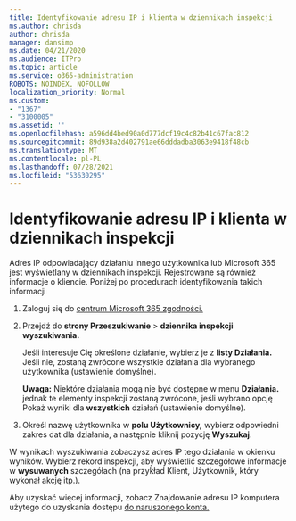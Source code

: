 ```yaml
---
title: Identyfikowanie adresu IP i klienta w dziennikach inspekcji
ms.author: chrisda
author: chrisda
manager: dansimp
ms.date: 04/21/2020
ms.audience: ITPro
ms.topic: article
ms.service: o365-administration
ROBOTS: NOINDEX, NOFOLLOW
localization_priority: Normal
ms.custom:
- "1367"
- "3100005"
ms.assetid: ''
ms.openlocfilehash: a596dd4bed90a0d777dcf19c4c82b41c67fac812
ms.sourcegitcommit: 89d938a2d402791ae66dddadba3063e9418f48cb
ms.translationtype: MT
ms.contentlocale: pl-PL
ms.lasthandoff: 07/28/2021
ms.locfileid: "53630295"
---
```

# <a name="identify-ip-address-and-client-in-audit-logs"></a>Identyfikowanie adresu IP i klienta w dziennikach inspekcji

Adres IP odpowiadający działaniu innego użytkownika lub Microsoft 365 jest wyświetlany w dziennikach inspekcji. Rejestrowane są również informacje o kliencie. Poniżej po procedurach identyfikowania takich informacji

1. Zaloguj się do [centrum Microsoft 365 zgodności.](https://protection.office.com/)

2. Przejdź do **strony Przeszukiwanie**  >  **dziennika inspekcji wyszukiwania.**

   Jeśli interesuje Cię określone działanie, wybierz je z **listy Działania.** Jeśli nie, zostaną zwrócone wszystkie działania dla wybranego użytkownika (ustawienie domyślne).

   **Uwaga:** Niektóre działania mogą nie być dostępne w menu **Działania.** jednak te elementy inspekcji zostaną zwrócone, jeśli wybrano opcję Pokaż wyniki dla **wszystkich** działań (ustawienie domyślne).

3. Określ nazwę użytkownika w **polu Użytkownicy,** wybierz odpowiedni zakres dat dla działania, a następnie kliknij pozycję **Wyszukaj**.

W wynikach wyszukiwania zobaczysz adres IP tego działania w okienku wyników. Wybierz rekord inspekcji, aby wyświetlić szczegółowe informacje w **wysuwanych** szczegółach (na przykład Klient, Użytkownik, który wykonał akcję itp.).

Aby uzyskać więcej informacji, zobacz Znajdowanie adresu IP komputera użytego do uzyskania dostępu [do naruszonego konta.](/microsoft-365/compliance/auditing-troubleshooting-scenarios#find-the-ip-address-of-the-computer-used-to-access-a-compromised-account)
